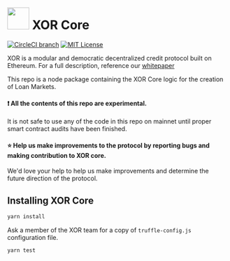 # <img src="https://avatars2.githubusercontent.com/u/37997426" height="50px" /> XOR Core
[![CircleCI branch](https://img.shields.io/circleci/project/github/XORprotocol/xor-core/master.svg?style=for-the-badge)](https://circleci.com/gh/XORprotocol/xor-core) [![MIT License](https://img.shields.io/npm/l/express.svg?style=for-the-badge)](https://opensource.org/licenses/MIT)

XOR is a modular and democratic decentralized credit protocol built on Ethereum. For a full description, reference our [whitepaper](https://xor.finance/whitepaper.pdf)

This repo is a node package containing the XOR Core logic for the creation of Loan Markets. 

#### ❗️ All the contents of this repo are experimental.

It is not safe to use any of the code in this repo on mainnet until proper smart contract audits have been finished. 

#### ⭐️ Help us make improvements to the protocol by reporting bugs and making contribution to XOR core.

We'd love your help to help us make improvements and determine the future direction of the protocol.

## Installing XOR Core

```sh
yarn install
```
Ask a member of the XOR team for a copy of `truffle-config.js` configuration file.
```sh
yarn test
```

